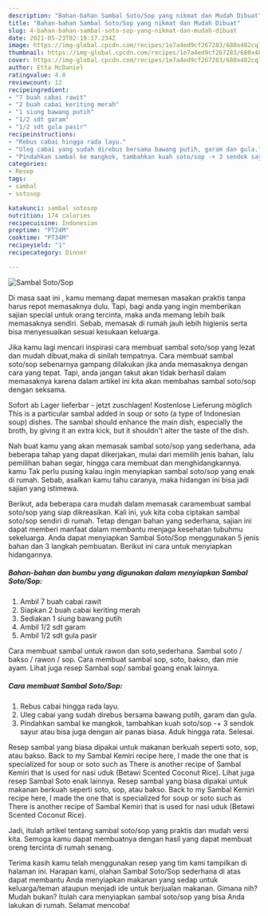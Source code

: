 ```yaml
---
description: "Bahan-bahan Sambal Soto/Sop yang nikmat dan Mudah Dibuat"
title: "Bahan-bahan Sambal Soto/Sop yang nikmat dan Mudah Dibuat"
slug: 4-bahan-bahan-sambal-soto-sop-yang-nikmat-dan-mudah-dibuat
date: 2021-05-23T02:19:17.234Z
image: https://img-global.cpcdn.com/recipes/1e7a4ed9cf267283/680x482cq70/sambal-sotosop-foto-resep-utama.jpg
thumbnail: https://img-global.cpcdn.com/recipes/1e7a4ed9cf267283/680x482cq70/sambal-sotosop-foto-resep-utama.jpg
cover: https://img-global.cpcdn.com/recipes/1e7a4ed9cf267283/680x482cq70/sambal-sotosop-foto-resep-utama.jpg
author: Etta McDaniel
ratingvalue: 4.8
reviewcount: 12
recipeingredient:
- "7 buah cabai rawit"
- "2 buah cabai keriting merah"
- "1 siung bawang putih"
- "1/2 sdt garam"
- "1/2 sdt gula pasir"
recipeinstructions:
- "Rebus cabai hingga rada layu."
- "Uleg cabai yang sudah direbus bersama bawang putih, garam dan gula."
- "Pindahkan sambal ke mangkok, tambahkan kuah soto/sop -+ 3 sendok sayur atau bisa juga dengan air panas biasa. Aduk hingga rata. Selesai."
categories:
- Resep
tags:
- sambal
- sotosop

katakunci: sambal sotosop 
nutrition: 174 calories
recipecuisine: Indonesian
preptime: "PT24M"
cooktime: "PT34M"
recipeyield: "1"
recipecategory: Dinner

---
```



![Sambal Soto/Sop](https://img-global.cpcdn.com/recipes/1e7a4ed9cf267283/680x482cq70/sambal-sotosop-foto-resep-utama.jpg)

Di masa  saat ini , kamu memang dapat memesan masakan praktis tanpa harus repot memasaknya dulu. Tapi, bagi anda yang ingin memberikan sajian special untuk orang tercinta, maka anda memang lebih baik memasaknya sendiri. Sebab, memasak di rumah jauh lebih higienis serta bisa menyesuaikan sesuai kesukaan keluarga.

Jika kamu lagi mencari inspirasi cara membuat sambal soto/sop yang lezat dan mudah dibuat,maka di sinilah tempatnya. Cara membuat sambal soto/sop  sebenarnya gampang dilakukan jika anda memasaknya dengan cara yang tepat. Tapi, anda jangan takut akan tidak berhasil dalam memasaknya 
karena dalam artikel ini kita akan membahas sambal soto/sop dengan seksama.  

Sofort ab Lager lieferbar - jetzt zuschlagen! Kostenlose Lieferung möglich This is a particular sambal added in soup or soto (a type of Indonesian soup) dishes. The sambal should enhance the main dish, especially the broth, by giving it an extra kick, but it shouldn&#39;t alter the taste of the dish.

Nah buat kamu yang akan memasak sambal soto/sop yang sederhana, ada beberapa tahap yang dapat dikerjakan, mulai dari memilih jenis bahan, lalu pemilihan bahan segar, hingga cara membuat dan menghidangkannya. kamu Tak perlu pusing kalau ingin menyiapkan sambal soto/sop yang enak di rumah. Sebab, asalkan kamu  tahu caranya, maka hidangan ini bisa jadi sajian yang istimewa.

Berikut, ada beberapa cara mudah dalam memasak caramembuat sambal soto/sop yang siap dikreasikan. Kali ini, yuk kita coba ciptakan sambal soto/sop sendiri di rumah. Tetap dengan bahan yang sederhana, sajian ini dapat memberi manfaat dalam membantu menjaga kesehatan tubuhmu sekeluarga. Anda dapat menyiapkan Sambal Soto/Sop menggunakan 5 jenis bahan dan 3 langkah pembuatan. Berikut ini cara untuk menyiapkan hidangannya.

<!--inarticleads1-->

##### Bahan-bahan dan bumbu yang digunakan dalam menyiapkan Sambal Soto/Sop:

1. Ambil 7 buah cabai rawit
1. Siapkan 2 buah cabai keriting merah
1. Sediakan 1 siung bawang putih
1. Ambil 1/2 sdt garam
1. Ambil 1/2 sdt gula pasir


Cara membuat sambal untuk rawon dan soto,sederhana. Sambal soto / bakso / rawon / sop. Cara membuat sambal sop, soto, bakso, dan mie ayam. Lihat juga resep Sambal sop/ sambal goang enak lainnya. 

<!--inarticleads2-->

##### Cara membuat Sambal Soto/Sop:

1. Rebus cabai hingga rada layu.
1. Uleg cabai yang sudah direbus bersama bawang putih, garam dan gula.
1. Pindahkan sambal ke mangkok, tambahkan kuah soto/sop -+ 3 sendok sayur atau bisa juga dengan air panas biasa. Aduk hingga rata. Selesai.


Resep sambal yang biasa dipakai untuk makanan berkuah seperti soto, sop, atau bakso. Back to my Sambal Kemiri recipe here, I made the one that is specialized for soup or soto such as There is another recipe of Sambal Kemiri that is used for nasi uduk (Betawi Scented Coconut Rice). Lihat juga resep Sambal Soto enak lainnya. Resep sambal yang biasa dipakai untuk makanan berkuah seperti soto, sop, atau bakso. Back to my Sambal Kemiri recipe here, I made the one that is specialized for soup or soto such as There is another recipe of Sambal Kemiri that is used for nasi uduk (Betawi Scented Coconut Rice). 

Jadi, itulah artikel tentang  sambal soto/sop  yang praktis dan mudah versi kita. Semoga kamu dapat membuatnya dengan hasil yang dapat membuat oreng tercinta di rumah senang. 

Terima kasih kamu telah menggunakan resep yang tim kami tampilkan di halaman ini. Harapan kami, olahan  Sambal Soto/Sop sederhana di atas dapat membantu Anda menyiapkan makanan yang sedap untuk keluarga/teman ataupun menjadi ide untuk berjualan makanan. Gimana nih? Mudah bukan? Itulah cara menyiapkan sambal soto/sop yang bisa Anda lakukan di rumah. Selamat mencoba!


